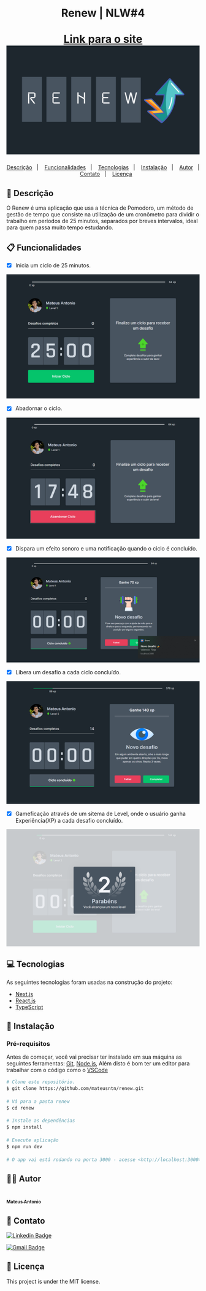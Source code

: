 <h1 align="center">
  Renew | NLW#4 
  <br/>
  <br/>
  <a href="https://renew.vercel.app/">Link para o site</a>
  <a href="https://renew.vercel.app/"><img src="./.github/toReadme/renew.png" /></a>  
</h1>
<p align="center">
  <a href="#page_facing_up-descrição">Descrição</a>&nbsp;&nbsp;&nbsp;|&nbsp;&nbsp;&nbsp;
  <a href="#clipboard-funcionalidades">Funcionalidades</a>&nbsp;&nbsp;&nbsp;|&nbsp;&nbsp;&nbsp;
  <a href="#computer-tecnologias">Tecnologias</a>&nbsp;&nbsp;&nbsp;|&nbsp;&nbsp;&nbsp;
  <a href="#closed_book-instalação">Instalação</a>&nbsp;&nbsp;&nbsp;|&nbsp;&nbsp;&nbsp;
  <a href="#man_technologist-autor">Autor</a>&nbsp;&nbsp;&nbsp;|&nbsp;&nbsp;&nbsp;
  <a href="#email-contato">Contato</a>&nbsp;&nbsp;&nbsp;|&nbsp;&nbsp;&nbsp;
  <a href="#memo-licença">Licença</a>
</p>


## :page_facing_up: Descrição
O Renew é uma aplicação que usa a técnica de Pomodoro, um método de gestão de tempo que consiste na utilização de um cronômetro para dividir o trabalho em períodos de 25 minutos, separados por breves intervalos, ideal para quem passa muito tempo estudando.

## :clipboard: Funcionalidades
- [x] Inicia um ciclo de 25 minutos.
<img src="./.github/toReadme/initialAPI.png" />

- [x] Abadornar o ciclo.
<img src="./.github/toReadme/cicle.png" />

- [x] Dispara um efeito sonoro e uma notificação quando o ciclo é concluído.
<img src="./.github/toReadme/notification.png" />

- [x] Libera um desafio a cada ciclo concluído.
<img src="./.github/toReadme/newChallange.png" />

- [x] Gameficação através de um sitema de Level, onde o usuário ganha Experiência(XP) a cada desafio concluído.
<img src="./.github/toReadme/levelUp.png" />

## :computer: Tecnologias
As seguintes tecnologias foram usadas na construção do projeto:

- [Next.js](https://nextjs.org/)
- [React.js](https://pt-br.reactjs.org/)
- [TypeScript](https://www.typescriptlang.org/)


## :closed_book: Instalação

### Pré-requisitos
Antes de começar, você vai precisar ter instalado em sua máquina as seguintes ferramentas:
[Git](https://git-scm.com), [Node.js](https://nodejs.org/en/), Além disto é bom ter um editor para trabalhar com o código como o [VSCode](https://code.visualstudio.com/)

```bash
# Clone este repositório.
$ git clone https://github.com/mateusntn/renew.git

# Vá para a pasta renew
$ cd renew

# Instale as dependências
$ npm install 

# Execute aplicação
$ npm run dev

# O app vai está rodando na porta 3000 - acesse <http://localhost:3000>
```

## :man_technologist: Autor

<a href="https://github.com/mateusntn/">
 <img src="https://github.com/mateusntn.png" width="70px;" alt=""/>
 <br />
 <sub><b>Mateus Antonio</b></sub>
</a>


## :email: Contato

[![Linkedin Badge](https://img.shields.io/badge/-MateusAntonio-blue?style=flat-square&logo=Linkedin&logoColor=white&link=https://www.linkedin.com/in/mateusantonio-/)](https://www.linkedin.com/in/mateusantonio-/)

[![Gmail Badge](https://img.shields.io/badge/-mateusantoniodev@gmail.com-c14438?style=flat-square&logo=Gmail&logoColor=white&link=mailto:mateusantoniodev@gmail.com)](mailto:mateusantoniodev@gmail.com)


## :memo: Licença

This project is under the MIT license.

